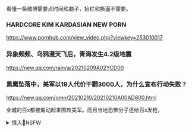 看懂一条微博需要点时间和脑子，抬杠和撕逼不需要。

### HARDCORE KIM KARDASIAN NEW PORN
https://www.pornhub.com/view_video.php?viewkey=253010017

### 异象频频、乌鸦漫天飞后，青海发生4.2级地震
https://new.qq.com/rain/a/20210209A02YCD00

### 黑鹰坠落中，美军以19人代价干翻3000人，为什么宣布行动失败？
https://new.qq.com/omn/20210210/20210210A00AD800.html

全城的百x都被煽动起来围攻美军。而且当地恐怖分子还给百x发枪，

<details><summary>慎入🔞NSFW</summary>

Not Safe For Work
![](https://upload.wikimedia.org/wikipedia/commons/thumb/d/d3/Biohazard_Symbol_Specification.png/210px-Biohazard_Symbol_Specification.png)

<details><summary><b>风险自理Use At Your Own Risk🈲</summary>

神姬s不停
![](https://s3t3d2y7.ackcdn.net/library/164554/fb5e2be36b6ae018a9ca681f76048527cb2c9043.jpg)

</details>
</details>

